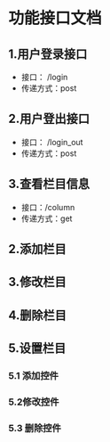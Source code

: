 # 功能接口文档

## 1.用户登录接口

* 接口： /login
* 传递方式：post


## 2.用户登出接口

* 接口： /login_out
* 传递方式：post

## 3.查看栏目信息

* 接口：/column
* 传递方式：get

## 2.添加栏目





## 3.修改栏目



## 4.删除栏目



## 5.设置栏目

### 5.1 添加控件

### 5.2修改控件 

### 5.3 删除控件





